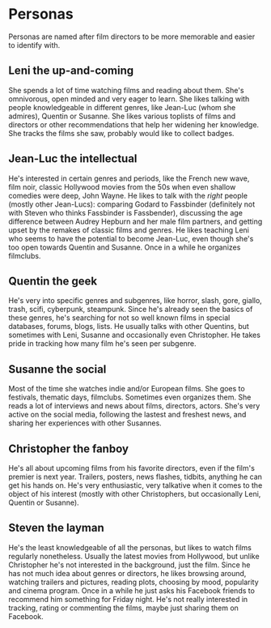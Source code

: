 # Personas

Personas are named after film directors to be more memorable and easier to identify with.


## Leni the up-and-coming

She spends a lot of time watching films and reading about them. She's omnivorous, open minded and very eager to learn. She likes talking with people knowledgeable in different genres, like Jean-Luc (whom she admires), Quentin or Susanne. She likes various toplists of films and directors or other recommendations that help her widening her knowledge. She tracks the films she saw, probably would like to collect badges.


## Jean-Luc the intellectual

He's interested in certain genres and periods, like the French new wave, film noir, classic Hollywood movies from the 50s when even shallow comedies were deep, John Wayne. He likes to talk with the *right* people (mostly other Jean-Lucs): comparing Godard to Fassbinder (definitely not with Steven who thinks Fassbinder is Fassbender), discussing the age difference between Audrey Hepburn and her male film partners, and getting upset by the remakes of classic films and genres. He likes teaching Leni who seems to have the potential to become Jean-Luc, even though she's too open towards Quentin and Susanne. Once in a while he organizes filmclubs.


## Quentin the geek

He's very into specific genres and subgenres, like horror, slash, gore, giallo, trash, scifi, cyberpunk, steampunk. Since he's already seen the basics of these genres, he's searching for not so well known films in special databases, forums, blogs, lists. He usually talks with other Quentins, but sometimes with Leni, Susanne and occasionally even Christopher. He takes pride in tracking how many film he's seen per subgenre.


## Susanne the social

Most of the time she watches indie and/or European films. She goes to festivals, thematic days, filmclubs. Sometimes even organizes them. She reads a lot of interviews and news about films, directors, actors. She's very active on the social media, following the lastest and freshest news, and sharing her experiences with other Susannes.


## Christopher the fanboy

He's all about upcoming films from his favorite directors, even if the film's premier is next year. Trailers, posters, news flashes, tidbits, anything he can get his hands on. He's very enthusiastic, very talkative when it comes to the object of his interest (mostly with other Christophers, but occasionally Leni, Quentin or Susanne).


## Steven the layman

He's the least knowledgeable of all the personas, but likes to watch films regularly nonetheless. Usually the latest movies from Hollywood, but unlike Christopher he's not interested in the background, just the film. Since he has not much idea about genres or directors, he likes browsing around, watching trailers and pictures, reading plots, choosing by mood, popularity and cinema program. Once in a while he just asks his Facebook friends to recommend him something for Friday night. He's not really interested in tracking, rating or commenting the films, maybe just sharing them on Facebook.
